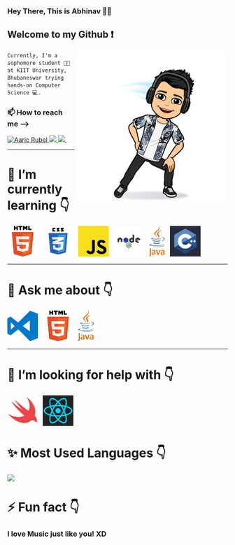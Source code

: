 

<!--
**aaricrubel/aaricrubel** is a ✨ _special_ ✨ repository because its `README.md` (this file) appears on your GitHub profile.
# Hi there, This is Abhinav 👋
Here are some ideas to get you started:

- 🔭 I’m currently working on ...
- 🌱 I’m currently learning ...
- 👯 I’m looking to collaborate on ...
- 🤔 I’m looking for help with ...
- 💬 Ask me about ...
- 📫 How to reach me: ...
- 😄 Pronouns: ...
- ⚡ Fun fact: ...
-->
### Hey There, This is Abhinav 🧑‍🚀

## Welcome to my Github ❗
<img  align='right' src="https://github.com/aaricrubel/aaricrubel/blob/main/icons/bitmoji-1.png" height="350">


<code>Currently, I'm a sophomore student 🧑‍🎓 at KIIT University, Bhubaneswar trying hands-on Computer Science 💻.</code>


### 📫 How to reach me —> <br> 

<a href="https://twitter.com/aaricrubel">
  <img alt="Aaric Rubel" | Twitter" src="https://img.shields.io/static/v1?label=Twitter&message=Aaric&color=blue&style=flat-square&logo=twitter" />
</a>
<a href='https://www.linkedin.com/in/abhinav-mukherjee-79773619a/' target='_blank' rel='noopener' rel='noreferrer'>
    <img src='https://img.shields.io/static/v1?label=LinkedIn&message=Abhinav&color=blue&style=flat-square&logo=linkedin' />
  </a>
                                                                                                                                                
 <a href='mailto:aaricrubel@gmail.com' target='_blank' rel='noopener' rel='noreferrer'>
    <img src='https://img.shields.io/static/v1?label=Gmail&message=Aaric&color=blue&style=flat-square&logo=gmail' />
  </a>
&ensp;


----



# 🌱 I’m currently learning 👇
 <img height="70" src="https://github.com/aaricrubel/aaricrubel/blob/main/icons/HTML5_logo.png">&ensp; 
 <img height="70" src="https://github.com/aaricrubel/aaricrubel/blob/main/icons/css3.png">&ensp; 
 <img height="70" src="https://github.com/aaricrubel/aaricrubel/blob/main/icons/javascript.png">&ensp;
 <img height="70" src="https://github.com/aaricrubel/aaricrubel/blob/main/icons/nodejs.png">&ensp;
 <img height="70" src="https://github.com/aaricrubel/aaricrubel/blob/main/icons/java.png">&ensp;
 <img height="70" src="https://github.com/aaricrubel/aaricrubel/blob/main/icons/c%2B%2B.png">&ensp;


----


# 💬 Ask me about 👇
 <img height="70" src="https://github.com/aaricrubel/aaricrubel/blob/main/icons/vscode.png">&ensp;
 <img height="70" src="https://github.com/aaricrubel/aaricrubel/blob/main/icons/HTML5_logo.png">&ensp; 
 <img height="70" src="https://github.com/aaricrubel/aaricrubel/blob/main/icons/java.png">&ensp;

 ----

 # 🤔 I’m looking for help with 👇
 <img height="70" src="https://github.com/aaricrubel/aaricrubel/blob/main/icons/swift.png">&ensp;
 <img height="70" src="https://github.com/aaricrubel/aaricrubel/blob/main/icons/react.png">&ensp;

#  ✨ Most Used Languages 👇
<!--[![Abhinav's GitHub stats](https://github-readme-stats.vercel.app/api?username=aaricrubel&hide=stars,prs,issues,contribs&show_icons=true&theme=tokyonight)](https://github.com/anuraghazra/github-readme-stats)-->

<a href="https://github.com/aaricrubel/github-readme-stats">
  <img align="center" src="https://github-readme-stats.vercel.app/api/top-langs/?username=aaricrubel&layout=compact&theme=tokyonight" />
</a>

 # ⚡ Fun fact 👇
  ### I love Music just like you! XD
